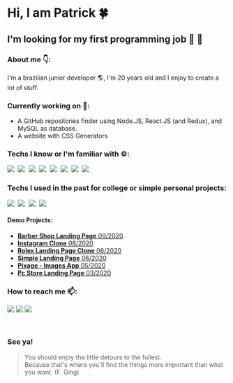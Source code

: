 # Hi, I am Patrick 🍀

## I'm looking for my first programming job 👀 🥇

### About me 👇:
  I'm a brazilian junior developer 🌎, I'm 20 years old and I enjoy to create a lot of stuff.

### Currently working on 🔭:
  - A GitHub repositories finder using Node.JS, React.JS (and Redux), and MySQL as database.
  - A website with CSS Generators
  
### Techs I know or I'm familiar with ⚙:
<pre>
<img src="https://img.shields.io/badge/html5%20-%23E34F26.svg?&style=for-the-badge&logo=html5&logoColor=white"/> <img src="https://img.shields.io/badge/css3%20-%231572B6.svg?&style=for-the-badge&logo=css3&logoColor=white"/> <img src="https://img.shields.io/badge/javascript%20-%23323330.svg?&style=for-the-badge&logo=javascript&logoColor=%23F7DF1E"/> <img src="https://img.shields.io/badge/react%20-%2320232a.svg?&style=for-the-badge&logo=react&logoColor=%2361DAFB"/> <img src="https://img.shields.io/badge/node.js%20-%2343853D.svg?&style=for-the-badge&logo=node.js&logoColor=white"/> <img src="https://img.shields.io/badge/python%20-%2314354C.svg?&style=for-the-badge&logo=python&logoColor=white"/> <img src="https://img.shields.io/badge/express.js%20-%23404d59.svg?&style=for-the-badge"/> <img src="https://img.shields.io/badge/redux%20-%23593d88.svg?&style=for-the-badge&logo=redux&logoColor=white"/> 
</pre>

### Techs I used in the past for college or simple personal projects:
<pre>
<img src="https://img.shields.io/badge/c%23%20-%23239120.svg?&style=for-the-badge&logo=c-sharp&logoColor=white"/> <img src="https://img.shields.io/badge/php-%23777BB4.svg?&style=for-the-badge&logo=php&logoColor=white"/> <img src="https://img.shields.io/badge/shell_script%20-%23121011.svg?&style=for-the-badge&logo=gnu-bash&logoColor=white"/> <img src="https://img.shields.io/badge/unity%20-%23100000.svg?&style=for-the-badge&logo=unity&logoColor=white"/>
</pre>

#### Demo Projects:
  - [**Barber Shop Landing Page** 09/2020](https://patrickpontes44.github.io/barbearia-landingpage/)
  - [**Instagram Clone** 08/2020](https://patrickpontes44.github.io/Instagram-Clone/)
  - [**Rolex Landing Page Clone** 06/2020](https://patrickpontes44.github.io/RolexLandingPage/)
  - [**Simple Landing Page** 06/2020](https://patrickpontes44.github.io/LandingPage2/)
  - [**Pixage - Images App** 05/2020](https://patrickpontes44.github.io/Pixage/)
  - [**Pc Store Landing Page** 03/2020](https://patrickpontes44.github.io/PcStoreTemplate/)
  


### How to reach me 📫:
  [<img src="https://img.shields.io/badge/linkedin-%230077B5.svg?&style=for-the-badge&logo=linkedin&logoColor=white"/>](https://www.linkedin.com/in/patrick-p-62a79a138/)
  [<img src="https://img.shields.io/badge/Codepen-000000?&style=for-the-badge&logo=codepen&logoColor=white"/>](https://codepen.io/patrickpontes44)
  [<img src="https://img.shields.io/badge/instagram-%23E4405F.svg?&style=for-the-badge&logo=instagram&logoColor=white"/>](https://www.instagram.com/patrick.pontess/)
  
<br/>

### See ya!

> You should enjoy the little detours to the fullest.<br/> Because that's where you'll find the things more important than what you want. (F. Ging)


<!--
**PatrickPontes44/PatrickPontes44** is a ✨ _special_ ✨ repository because its `README.md` (this file) appears on your GitHub profile.

Here are some ideas to get you started:

- 🔭 I’m currently working on ...
- 🌱 I’m currently learning ...
- 👯 I’m looking to collaborate on ...
- 🤔 I’m looking for help with ...
- 💬 Ask me about ...
- 📫 How to reach me: ...
- 😄 Pronouns: ...
- ⚡ Fun fact: ...
-->
